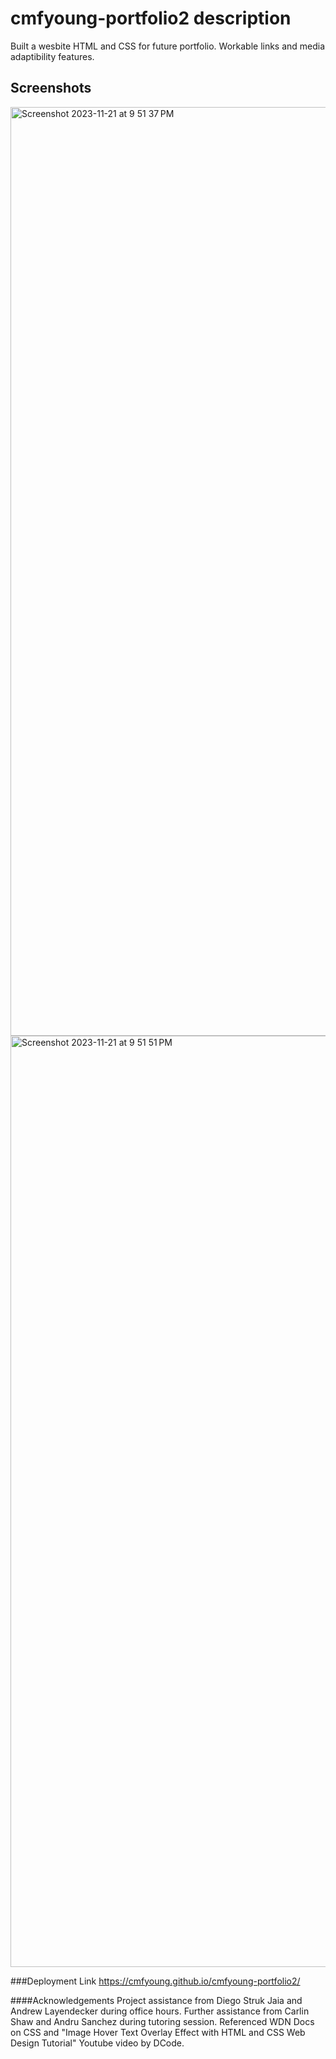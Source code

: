 # cmfyoung-portfolio2 description

Built a wesbite HTML and CSS for future portfolio. Workable links and media adaptibility features. 

## Screenshots 
<img width="1486" alt="Screenshot 2023-11-21 at 9 51 37 PM" src="https://github.com/cmfyoung/cmfyoung-portfolio2/assets/150183426/e053e146-a125-4472-9b9e-33f96d1ac751">
<img width="1490" alt="Screenshot 2023-11-21 at 9 51 51 PM" src="https://github.com/cmfyoung/cmfyoung-portfolio2/assets/150183426/af999100-e660-4cc9-a9ca-230c8b8fa9bf">

###Deployment Link 
https://cmfyoung.github.io/cmfyoung-portfolio2/

####Acknowledgements Project assistance from Diego Struk Jaia and Andrew Layendecker during office hours. Further assistance from Carlin Shaw and Andru Sanchez during tutoring session. Referenced WDN Docs on CSS and "Image Hover Text Overlay Effect with HTML and CSS Web Design Tutorial" Youtube video by DCode. 

